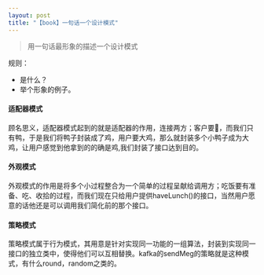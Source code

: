 ```yaml
---
layout: post
title: "【book】一句话一个设计模式"
---
```


> 用一句话最形象的描述一个设计模式

规则：

* 是什么？
* 举个形象的例子。

#### 适配器模式

顾名思义，适配器模式起到的就是适配器的作用，连接两方；客户要🐔，而我们只有鸭，于是我们将鸭子封装成了鸡，用户要大鸡，那么就封装多个小鸭子成为大鸡，让用户感觉到他拿到的的确是鸡,我们封装了接口达到目的。

#### 外观模式

外观模式的作用是将多个小过程整合为一个简单的过程呈献给调用方；吃饭要有准备、吃、收拾的过程，而我们现在只给用户提供haveLunch()的接口，当然用户愿意的话他还是可以调用我们简化前的那个接口。

#### 策略模式

策略模式属于行为模式，其用意是针对实现同一功能的一组算法，封装到实现同一接口的独立类中，使得他们可以互相替换。kafka的sendMeg的策略就是这种模式，有什么round，random之类的。
